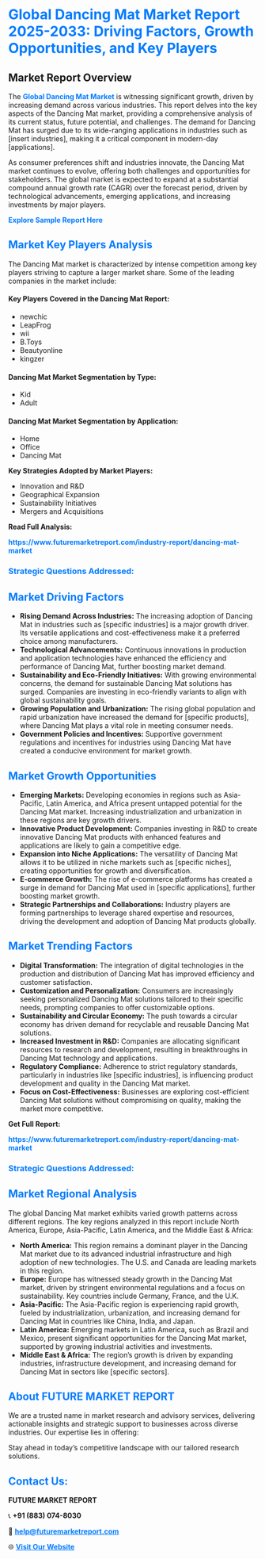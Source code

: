 <h1 style="color: #007BFF;">Global Dancing Mat Market Report 2025-2033: Driving Factors, Growth Opportunities, and Key Players</h1>

<section id="overview">
<h2>Market Report Overview</h2>
<p>The <a href="https://www.futuremarketreport.com/industry-report/dancing-mat-market" style="color: #007BFF; text-decoration: none;"><strong>Global Dancing Mat Market</strong></a> is witnessing significant growth, driven by increasing demand across various industries. This report delves into the key aspects of the Dancing Mat market, providing a comprehensive analysis of its current status, future potential, and challenges. The demand for Dancing Mat has surged due to its wide-ranging applications in industries such as [insert industries], making it a critical component in modern-day [applications].</p>
<p>As consumer preferences shift and industries innovate, the Dancing Mat market continues to evolve, offering both challenges and opportunities for stakeholders. The global market is expected to expand at a substantial compound annual growth rate (CAGR) over the forecast period, driven by technological advancements, emerging applications, and increasing investments by major players.</p>
</section>

<section id="overview">
<p><a href="https://www.futuremarketreport.com/request-sample/reportId=111004" style="color: #007BFF; text-decoration: none;"><strong>Explore Sample Report Here</strong></a></p>
</section>

<section id="key-players">
<h2 style="color: #007BFF;">Market Key Players Analysis</h2>
<p>The Dancing Mat market is characterized by intense competition among key players striving to capture a larger market share. Some of the leading companies in the market include:</p>
<h4>Key Players Covered in the Dancing Mat Report:</h4>
<ul><li>newchic</li><li>LeapFrog</li><li>wii</li><li>B.Toys</li><li>Beautyonline</li><li>kingzer</li></ul>
<h4>Dancing Mat Market Segmentation by Type:</h4>
<ul><li>Kid</li><li>Adult</li></ul>

<h4>Dancing Mat Market Segmentation by Application:</h4>
<ul><li>Home</li><li>Office</li><li>Dancing Mat</li></ul>
<p><strong>Key Strategies Adopted by Market Players:</strong></p>
<ul>
<li>Innovation and R&D</li>
<li>Geographical Expansion</li>
<li>Sustainability Initiatives</li>
<li>Mergers and Acquisitions</li>
</ul>
</section>

<section>
<p><strong>Read Full Analysis: </strong></p><a href="https://www.futuremarketreport.com/industry-report/dancing-mat-market" style="color: #007BFF; text-decoration: none;"><strong>https://www.futuremarketreport.com/industry-report/dancing-mat-market</strong></a>
<h3 style="color: #007BFF;">Strategic Questions Addressed:</h3>
</section>

<section id="driving-factors">
<h2 style="color: #007BFF;">Market Driving Factors</h2>
<ul>
<li><strong>Rising Demand Across Industries:</strong> The increasing adoption of Dancing Mat in industries such as [specific industries] is a major growth driver. Its versatile applications and cost-effectiveness make it a preferred choice among manufacturers.</li>
<li><strong>Technological Advancements:</strong> Continuous innovations in production and application technologies have enhanced the efficiency and performance of Dancing Mat, further boosting market demand.</li>
<li><strong>Sustainability and Eco-Friendly Initiatives:</strong> With growing environmental concerns, the demand for sustainable Dancing Mat solutions has surged. Companies are investing in eco-friendly variants to align with global sustainability goals.</li>
<li><strong>Growing Population and Urbanization:</strong> The rising global population and rapid urbanization have increased the demand for [specific products], where Dancing Mat plays a vital role in meeting consumer needs.</li>
<li><strong>Government Policies and Incentives:</strong> Supportive government regulations and incentives for industries using Dancing Mat have created a conducive environment for market growth.</li>
</ul>
</section>

<section id="growth-opportunities">
<h2 style="color: #007BFF;">Market Growth Opportunities</h2>
<ul>
<li><strong>Emerging Markets:</strong> Developing economies in regions such as Asia-Pacific, Latin America, and Africa present untapped potential for the Dancing Mat market. Increasing industrialization and urbanization in these regions are key growth drivers.</li>
<li><strong>Innovative Product Development:</strong> Companies investing in R&D to create innovative Dancing Mat products with enhanced features and applications are likely to gain a competitive edge.</li>
<li><strong>Expansion into Niche Applications:</strong> The versatility of Dancing Mat allows it to be utilized in niche markets such as [specific niches], creating opportunities for growth and diversification.</li>
<li><strong>E-commerce Growth:</strong> The rise of e-commerce platforms has created a surge in demand for Dancing Mat used in [specific applications], further boosting market growth.</li>
<li><strong>Strategic Partnerships and Collaborations:</strong> Industry players are forming partnerships to leverage shared expertise and resources, driving the development and adoption of Dancing Mat products globally.</li>
</ul>
</section>

<section id="trending-factors">
<h2 style="color: #007BFF;">Market Trending Factors</h2>
<ul>
<li><strong>Digital Transformation:</strong> The integration of digital technologies in the production and distribution of Dancing Mat has improved efficiency and customer satisfaction.</li>
<li><strong>Customization and Personalization:</strong> Consumers are increasingly seeking personalized Dancing Mat solutions tailored to their specific needs, prompting companies to offer customizable options.</li>
<li><strong>Sustainability and Circular Economy:</strong> The push towards a circular economy has driven demand for recyclable and reusable Dancing Mat solutions.</li>
<li><strong>Increased Investment in R&D:</strong> Companies are allocating significant resources to research and development, resulting in breakthroughs in Dancing Mat technology and applications.</li>
<li><strong>Regulatory Compliance:</strong> Adherence to strict regulatory standards, particularly in industries like [specific industries], is influencing product development and quality in the Dancing Mat market.</li>
<li><strong>Focus on Cost-Effectiveness:</strong> Businesses are exploring cost-efficient Dancing Mat solutions without compromising on quality, making the market more competitive.</li>
</ul>
</section>

<section>
<p><strong>Get Full Report: </strong></p><a href="https://www.futuremarketreport.com/industry-report/dancing-mat-market" style="color: #007BFF; text-decoration: none;"><strong>https://www.futuremarketreport.com/industry-report/dancing-mat-market</strong></a>
<h3 style="color: #007BFF;">Strategic Questions Addressed:</h3>
</section>


<section id="regional-analysis">
<h2 style="color: #007BFF;">Market Regional Analysis</h2>
<p>The global Dancing Mat market exhibits varied growth patterns across different regions. The key regions analyzed in this report include North America, Europe, Asia-Pacific, Latin America, and the Middle East & Africa:</p>
<ul>
<li><strong>North America:</strong> This region remains a dominant player in the Dancing Mat market due to its advanced industrial infrastructure and high adoption of new technologies. The U.S. and Canada are leading markets in this region.</li>
<li><strong>Europe:</strong> Europe has witnessed steady growth in the Dancing Mat market, driven by stringent environmental regulations and a focus on sustainability. Key countries include Germany, France, and the U.K.</li>
<li><strong>Asia-Pacific:</strong> The Asia-Pacific region is experiencing rapid growth, fueled by industrialization, urbanization, and increasing demand for Dancing Mat in countries like China, India, and Japan.</li>
<li><strong>Latin America:</strong> Emerging markets in Latin America, such as Brazil and Mexico, present significant opportunities for the Dancing Mat market, supported by growing industrial activities and investments.</li>
<li><strong>Middle East & Africa:</strong> The region’s growth is driven by expanding industries, infrastructure development, and increasing demand for Dancing Mat in sectors like [specific sectors].</li>
</ul>
</section>

<footer>
<h2 style="color: #007BFF;">About FUTURE MARKET REPORT</h2>
<p>We are a trusted name in market research and advisory services, delivering actionable insights and strategic support to businesses across diverse industries. Our expertise lies in offering:</p>

<p>Stay ahead in today’s competitive landscape with our tailored research solutions.</p>

<h2 style="color: #007BFF;">Contact Us:</h2>
<p><strong>FUTURE MARKET REPORT</strong></p>
<p>📞 <strong>+91 (883) 074-8030</strong></p>
<p>📧 <strong><a href="mailto:help@futuremarketreport.com" style="color: #007BFF;">help@futuremarketreport.com</a></strong></p>
<p>🌐 <strong><a href="https://www.futuremarketreport.com/" style="color: #007BFF;">Visit Our Website</a></strong></p>
</footer>